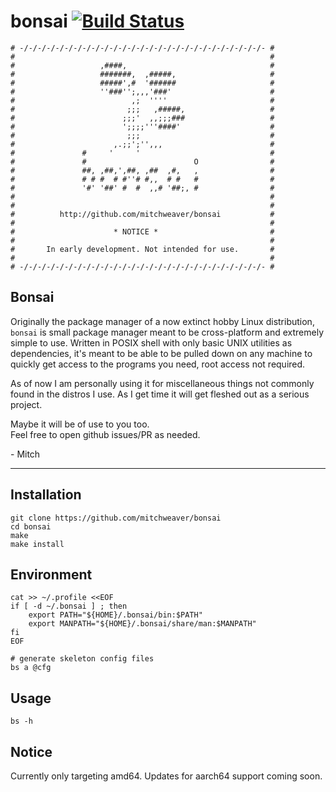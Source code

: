 # bonsai [![Build Status](https://travis-ci.com/mitchweaver/bonsai.svg?branch=master)](https://travis-ci.com/mitchweaver/bonsai)

```
# -/-/-/-/-/-/-/-/-/-/-/-/-/-/-/-/-/-/-/-/-/-/-/-/-/-/-/- #
#                                                         #
#                   ,####,                                #
#                   #######,  ,#####,                     #
#                   #####',#  '######                     #
#                   ''###'';,,,'###'                      #
#                          ,;  ''''                       #
#                         ;;;   ,#####,                   #
#                        ;;;'  ,,;;;###                   #
#                        ';;;;'''####'                    #
#                         ;;;                             #
#                      ,.;;';'',,,                        #
#               #     '     '                             #
#               #                        O                #
#               ##, ,##,',##, ,##  ,#,   ,                #
#               # # #  # #''# #,,  # #   #                #
#               '#' '##' #  #  ,,# '##;, #                #
#                                                         #
#                                                         #
#          http://github.com/mitchweaver/bonsai           #
#                                                         #
#                      * NOTICE *                         #
#                                                         #
#       In early development. Not intended for use.       #
#                                                         #
# -/-/-/-/-/-/-/-/-/-/-/-/-/-/-/-/-/-/-/-/-/-/-/-/-/-/-/- #
```

## Bonsai

Originally the package manager of a now extinct hobby Linux distribution,
`bonsai` is small package manager meant to be cross-platform and extremely
simple to use. Written in POSIX shell with only basic UNIX utilities
as dependencies, it's meant to be able to be pulled down on any machine
to quickly get access to the programs you need, root access not required.

As of now I am personally using it for miscellaneous things not commonly
found in the distros I use. As I get time it will get fleshed out as a
serious project.

Maybe it will be of use to you too.  
Feel free to open github issues/PR as needed.

\- Mitch

---

## Installation

```
git clone https://github.com/mitchweaver/bonsai
cd bonsai
make
make install
```

## Environment

```
cat >> ~/.profile <<EOF
if [ -d ~/.bonsai ] ; then
    export PATH="${HOME}/.bonsai/bin:$PATH"
    export MANPATH="${HOME}/.bonsai/share/man:$MANPATH"
fi
EOF
```

```
# generate skeleton config files
bs a @cfg
```

## Usage

```
bs -h
```

## Notice

Currently only targeting amd64. Updates for aarch64 support coming soon.

